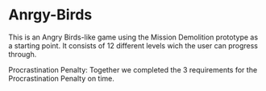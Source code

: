 # Anrgy-Birds
This is an Angry Birds-like game using the Mission Demolition prototype as a starting point. 
It consists of 12 different levels wich the user can progress through.

Procrastination Penalty: Together we completed the 3 requirements for the Procrastination Penalty on time.
